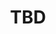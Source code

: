 ﻿---
  name: 20d2t3s2
  title: TBD
  content:
  category: Cloud
  format: Quicky
  speakers: TBD
  room: Showroom
  time_start: '12:15'
  time_end: '12:30'
---
